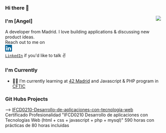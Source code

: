 ### Hi there 👋

<!--
**angegon/angegon** is a ✨ _special_ ✨ repository because its `README.md` (this file) appears on your GitHub profile.

Here are some ideas to get you started:

- 🔭 I’m currently working on ...
- 🌱 I’m currently learning ...
- 👯 I’m looking to collaborate on ...
- 🤔 I’m looking for help with ...
- 💬 Ask me about ...
- 📫 How to reach me: ...
- 😄 Pronouns: ...
- ⚡ Fun fact: ...
-->
<img height="180em" align="right" src="https://github-readme-stats.vercel.app/api/top-langs/?username=angegon&exclude_repo=KNN-Image-Classification&show_icons=true&hide_border=true&layout=compact&langs_count=10"/>

### I'm [Angel]

A developer from Madrid. I love building applications & discussing new product ideas. <br> Reach out to me on <code>
    <a href="https://www.linkedin.com/in/angelgonzalezmartin/" title="LinkedIn Profile"><img width="22" src="https://github.com/angegon/angegon/blob/main/linkedin.svg"> LinkedIn</a></code>    if you'd like to talk ✌️
    
   

### I'm Currently

- 👷🏽‍ I’m currently learning at [42 Madrid](https://www.42madrid.com) and Javascript & PHP program in [CFTIC](https://cftic.centrosdeformacion.empleo.madrid.org/)

### Git Hubs Projects

--> <a href="https://angegon.github.io/IFCD0210-Desarrollo-de-aplicaciones-con-tecnologia-web/" target="_blank">IFCD0210-Desarrollo-de-aplicaciones-con-tecnologia-web</a><br>
Certificado Profesionalidad "IFCD0210 Desarrollo de aplicaciones con Tecnologías Web (html + css + javascript + php + mysql)" 590 horas con prácticas de 80 horas incluidas
